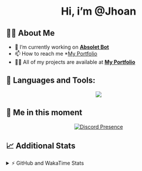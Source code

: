 <h1 align="center">Hi, i’m @Jhoan</h1>

## 🙋‍♂️ About Me

- 🔭 I’m currently working on **[Absolet Bot](https://strider.cloud)**
- 📫 How to reach me *[My Portfolio](https://jhoan.me/contact)
- 👨‍💻 All of my projects are available at **[My Portfolio](https://jhoan.me)**

## 🚀 Languages and Tools:
<p align="center">
  <a href="https://skillicons.dev">
    <img src="https://skillicons.dev/icons?i=js,ts,html,css,bootstrap,nodejs,express,vscode,neovim,vim,atom,cloudflare,git,github,discord,bots,linux,mongodb,nginx,redis,wordpress,heroku&perline=11" />
  </a>
</p>
  
## 👤 Me in this moment
<p align="center">
    <a href="https://discord.com/users/612460795124776960" target="_blank" rel="nofollow">
        <img src="https://lanyard-profile-readme.vercel.app/api/612460795124776960?idleMessage=Probably%20coding%20Absolet..." alt="Discord Presence" align="center">
    </a>
</p>

## 📈 Additional Stats
<details>
    <summary>⚡ GitHub and WakaTime Stats</summary>
    <br/>

<!--START_SECTION:waka-->
![Code Time](http://img.shields.io/badge/Code%20Time-572%20hrs%2038%20mins-blue)

**🐱 My GitHub Data** 

> 🏆 52 Contributions in the Year 2023
 > 
> 📦 170.8 kB Used in GitHub's Storage 
 > 
> 💼 Opted to Hire
 > 
> 📜 4 Public Repositories 
 > 
> 🔑 40 Private Repositories  
 > 
**I'm an Early 🐤** 

```text
🌞 Morning    87 commits     ██░░░░░░░░░░░░░░░░░░░░░░░   10.2% 
🌆 Daytime    390 commits    ███████████░░░░░░░░░░░░░░   45.72% 
🌃 Evening    335 commits    █████████░░░░░░░░░░░░░░░░   39.27% 
🌙 Night      41 commits     █░░░░░░░░░░░░░░░░░░░░░░░░   4.81%

```
📅 **I'm Most Productive on Saturday** 

```text
Monday       120 commits    ███░░░░░░░░░░░░░░░░░░░░░░   14.07% 
Tuesday      154 commits    ████░░░░░░░░░░░░░░░░░░░░░   18.05% 
Wednesday    147 commits    ████░░░░░░░░░░░░░░░░░░░░░   17.23% 
Thursday     100 commits    ███░░░░░░░░░░░░░░░░░░░░░░   11.72% 
Friday       120 commits    ███░░░░░░░░░░░░░░░░░░░░░░   14.07% 
Saturday     158 commits    ████░░░░░░░░░░░░░░░░░░░░░   18.52% 
Sunday       54 commits     █░░░░░░░░░░░░░░░░░░░░░░░░   6.33%

```


📊 **This Week I Spent My Time On** 

```text
⌚︎ Time Zone: America/Bogota

💬 Programming Languages: 
TypeScript               2 hrs 47 mins       ████████████████░░░░░░░░░   66.79% 
JavaScript               31 mins             ███░░░░░░░░░░░░░░░░░░░░░░   12.51% 
JSON                     17 mins             █░░░░░░░░░░░░░░░░░░░░░░░░   6.92% 
EJS                      16 mins             █░░░░░░░░░░░░░░░░░░░░░░░░   6.42% 
YAML                     15 mins             █░░░░░░░░░░░░░░░░░░░░░░░░   6.02%

🔥 Editors: 
VS Code                  4 hrs 10 mins       █████████████████████████   100.0%

🐱‍💻 Projects: 
bloom                    3 hrs 4 mins        ██████████████████░░░░░░░   73.62% 
risas                    23 mins             ██░░░░░░░░░░░░░░░░░░░░░░░   9.43% 
Absolet                  22 mins             ██░░░░░░░░░░░░░░░░░░░░░░░   8.89% 
system                   16 mins             █░░░░░░░░░░░░░░░░░░░░░░░░   6.44% 
Unknown Project          2 mins              ░░░░░░░░░░░░░░░░░░░░░░░░░   0.92%

💻 Operating System: 
Linux                    4 hrs 10 mins       █████████████████████████   100.0%

```

**I Mostly Code in JavaScript** 

```text
JavaScript               17 repos            ██████████████░░░░░░░░░░░   58.62% 
TypeScript               6 repos             █████░░░░░░░░░░░░░░░░░░░░   20.69% 
Java                     3 repos             ██░░░░░░░░░░░░░░░░░░░░░░░   10.34% 
Shell                    1 repo              ░░░░░░░░░░░░░░░░░░░░░░░░░   3.45% 
CSS                      1 repo              ░░░░░░░░░░░░░░░░░░░░░░░░░   3.45%

```



 Last Updated on 03/02/2023 06:15:43 UTC
<!--END_SECTION:waka-->
</details>
